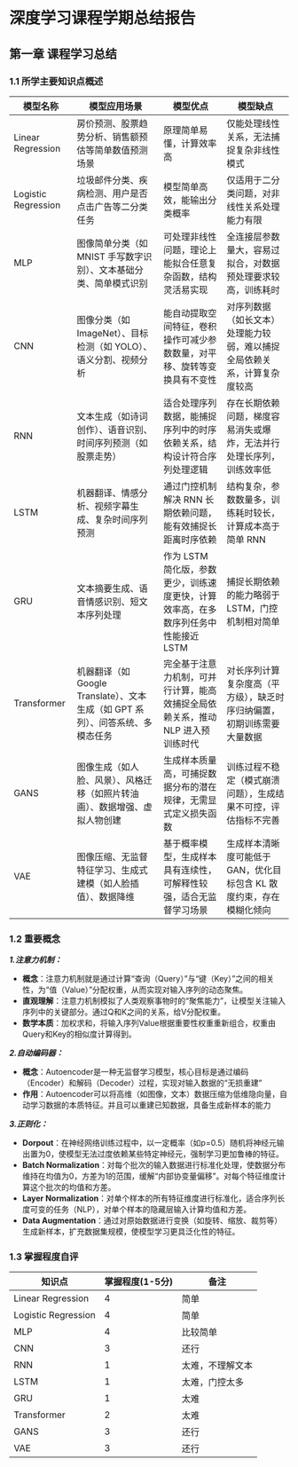 # 深度学习课程学期总结报告

## 第一章     课程学习总结

### 1.1 所学主要知识点概述

| 模型名称 | 模型应用场景 | 模型优点 | 模型缺点 |
| --------- | -------------- | --------- |---------- |
| Linear Regression  | 房价预测、股票趋势分析、销售额预估等简单数值预测场景 | 原理简单易懂，计算效率高 | 仅能处理线性关系，无法捕捉复杂非线性模式 |
| Logistic Regression | 垃圾邮件分类、疾病检测、用户是否点击广告等二分类任务 | 模型简单高效，能输出分类概率 | 仅适用于二分类问题，对非线性关系处理能力有限 |
| MLP | 图像简单分类（如 MNIST 手写数字识别）、文本基础分类、简单模式识别 | 可处理非线性问题，理论上能拟合任意复杂函数，结构灵活易实现 | 全连接层参数量大，容易过拟合，对数据预处理要求较高，训练耗时 |
| CNN | 图像分类（如 ImageNet）、目标检测（如 YOLO）、语义分割、视频分析 | 能自动提取空间特征，卷积操作可减少参数数量，对平移、旋转等变换具有不变性 | 对序列数据（如长文本）处理能力较弱，难以捕捉全局依赖关系，计算复杂度较高 |
| RNN | 文本生成（如诗词创作）、语音识别、时间序列预测（如股票走势） | 适合处理序列数据，能捕捉序列中的时序依赖关系，结构设计符合序列处理逻辑 | 存在长期依赖问题，梯度容易消失或爆炸，无法并行处理长序列，训练效率低 |
| LSTM | 机器翻译、情感分析、视频字幕生成、复杂时间序列预测 | 通过门控机制解决 RNN 长期依赖问题，能有效捕捉长距离时序依赖 | 结构复杂，参数数量多，训练耗时较长，计算成本高于简单 RNN |
| GRU | 文本摘要生成、语音情感识别、短文本序列处理| 作为 LSTM 简化版，参数更少，训练速度更快，计算效率高，在多数序列任务中性能接近 LSTM | 捕捉长期依赖的能力略弱于 LSTM，门控机制相对简单 |
| Transformer | 机器翻译（如 Google Translate）、文本生成（如 GPT 系列）、问答系统、多模态任务 | 完全基于注意力机制，可并行计算，能高效捕捉全局依赖关系，推动 NLP 进入预训练时代 | 对长序列计算复杂度高（平方级），缺乏时序归纳偏置，初期训练需要大量数据 |
| GANS | 图像生成（如人脸、风景）、风格迁移（如照片转油画）、数据增强、虚拟人物创建 | 生成样本质量高，可捕捉数据分布的潜在规律，无需显式定义损失函数 | 训练过程不稳定（模式崩溃问题），生成结果不可控，评估指标不完善 |
| VAE | 图像压缩、无监督特征学习、生成式建模（如人脸插值）、数据降维 | 基于概率模型，生成样本具有连续性，可解释性较强，适合无监督学习场景 | 生成样本清晰度可能低于 GAN，优化目标包含 KL 散度约束，存在模糊化倾向 |

### 1.2 重要概念

***1.注意力机制：***

- **概念**：注意力机制就是通过计算“查询（Query）”与“键（Key）”之间的相关性，为“值（Value）”分配权重，从而实现对输入序列的动态聚焦。
- **直观理解**：注意力机制模拟了人类观察事物时的“聚焦能力”，让模型关注输入序列中的关键部分。通过Q和K之间的关系，给V分配权重。
- **数学本质**：加权求和，将输入序列Value根据重要性权重重新组合，权重由Query和Key的相似度计算得到。

***2.自动编码器：***

- **概念**：Autoencoder是一种无监督学习模型，核心目标是通过编码（Encoder）和解码（Decoder）过程，实现对输入数据的“无损重建”
- **作用**：Autoencoder可以将高维（如图像，文本）数据压缩为低维隐向量，自动学习数据的本质特征。并且可以重建已知数据，具备生成新样本的能力

***3.正则化：***

- **Dorpout**：在神经网络训练过程中，以一定概率（如p=0.5）随机将神经元输出置为0，使模型无法过度依赖某些特定神经元，强制学习更加鲁棒的特征。
- **Batch Normalization**：对每个批次的输入数据进行标准化处理，使数据分布维持在均值为0，方差为1的范围，缓解“内部协变量偏移”。对每个特征维度计算这个批次的均值和方差。
- **Layer Normalization**：对单个样本的所有特征维度进行标准化，适合序列长度可变的任务（NLP），对单个样本的隐藏层输入计算均值和方差。
- **Data Augmentation**：通过对原始数据进行变换（如旋转、缩放、裁剪等）生成新样本，扩充数据集规模，使模型学习更具泛化性的特征。

### 1.3 掌握程度自评

| 知识点     | 掌握程度(1-5分)    |  备注  |
| --------   | ------------------   | ----  |
| Linear Regression | 4 | 简单 |
| Logistic Regression | 4 | 简单 |
| MLP | 4 | 比较简单 |
| CNN | 3 | 还行 |
| RNN | 1 | 太难，不理解文本 |
| LSTM | 1 | 太难，门控太多 |
| GRU | 1 | 太难 |
| Transformer | 2 | 太难 |
| GANS | 3 | 还行 |
| VAE | 3 | 还行 |


